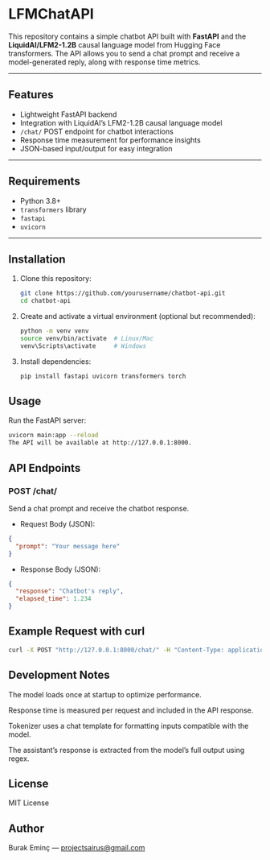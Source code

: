 # LFMChatAPI

This repository contains a simple chatbot API built with **FastAPI** and the **LiquidAI/LFM2-1.2B** causal language model from Hugging Face transformers. The API allows you to send a chat prompt and receive a model-generated reply, along with response time metrics.

---

## Features

- Lightweight FastAPI backend  
- Integration with LiquidAI’s LFM2-1.2B causal language model  
- `/chat/` POST endpoint for chatbot interactions  
- Response time measurement for performance insights  
- JSON-based input/output for easy integration  

---

## Requirements

- Python 3.8+  
- `transformers` library  
- `fastapi`  
- `uvicorn`  

---

## Installation

1. Clone this repository:
   ```bash
   git clone https://github.com/yourusername/chatbot-api.git
   cd chatbot-api
   ```
2. Create and activate a virtual environment (optional but recommended):
    ```bash
    python -m venv venv
    source venv/bin/activate  # Linux/Mac
    venv\Scripts\activate     # Windows
    ```
3. Install dependencies:
    ```bash
    pip install fastapi uvicorn transformers torch
    ```

## Usage
Run the FastAPI server:
```bash
uvicorn main:app --reload
The API will be available at http://127.0.0.1:8000.
```

## API Endpoints
### POST /chat/
Send a chat prompt and receive the chatbot response.

- Request Body (JSON):
```json
{
  "prompt": "Your message here"
}
```
- Response Body (JSON):
```json
{
  "response": "Chatbot's reply",
  "elapsed_time": 1.234
}
```

## Example Request with curl
```bash
curl -X POST "http://127.0.0.1:8000/chat/" -H "Content-Type: application/json" -d '{"prompt": "kannst du deutsch?"}'
```

## Development Notes
The model loads once at startup to optimize performance.

Response time is measured per request and included in the API response.

Tokenizer uses a chat template for formatting inputs compatible with the model.

The assistant’s response is extracted from the model’s full output using regex.

## License
MIT License

## Author
Burak Eminç — projectsairus@gmail.com
